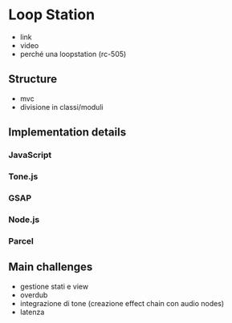 # Loop Station

- link
- video
- perché una loopstation (rc-505)

## Structure

- mvc
- divisione in classi/moduli

## Implementation details

### JavaScript

### Tone.js

### GSAP

### Node.js

### Parcel

## Main challenges

- gestione stati e view
- overdub
- integrazione di tone (creazione effect chain con audio nodes)
- latenza